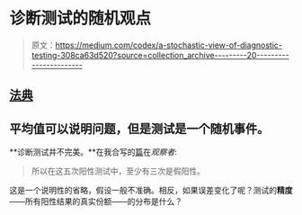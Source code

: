 # 诊断测试的随机观点

> 原文：<https://medium.com/codex/a-stochastic-view-of-diagnostic-testing-308ca63d520?source=collection_archive---------20----------------------->

## [法典](http://medium.com/codex)

## 平均值可以说明问题，但是测试是一个随机事件。

**诊断测试并不完美。**在我合写的[篇](https://www.theguardian.com/theobserver/commentisfree/2021/mar/14/speedy-covid-tests-are-very-useful-but-not-conclusive)在*观察者*:

> 所以在这五次阳性测试中，至少有三次是假阳性。

这是一个说明性的省略，假设一般不准确。相反，如果误差变化了呢？测试的**精度**——所有阳性结果的真实份额——的分布是什么？